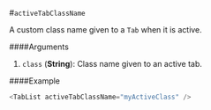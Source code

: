 #`activeTabClassName`

A custom class name given to a `Tab` when it is active.

####Arguments
1. `class` (__String__): Class name given to an active tab.

####Example
```javascript
<TabList activeTabClassName="myActiveClass" />
```